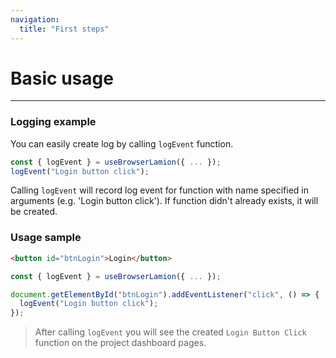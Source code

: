 ```yaml
---
navigation:
  title: "First steps"
---
```


# Basic usage

---

### Logging example

You can easily create log by calling `logEvent` function.

```js
const { logEvent } = useBrowserLamion({ ... });
logEvent("Login button click");
```

Calling `logEvent` will record log event for function with name specified in arguments (e.g. 'Login button click').
If function didn't already exists, it will be created.


### Usage sample

```html
<button id="btnLogin">Login</button>
```

```js
const { logEvent } = useBrowserLamion({ ... });

document.getElementById("btnLogin").addEventListener("click", () => {
  logEvent("Login button click");
});
```

> After calling `logEvent` you will see the created `Login Button Click` function on the project dashboard pages.
